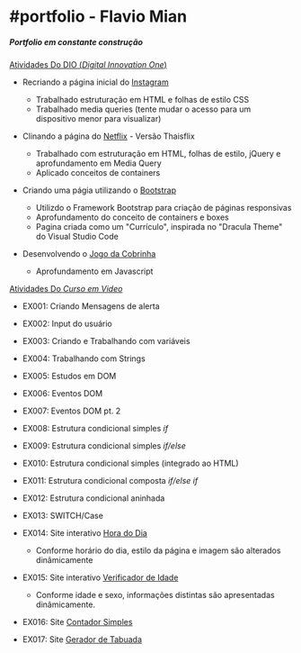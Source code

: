 # #portfolio - Flavio Mian

##### Portfolio em constante construção


<u>Atividades Do DIO (*Digital Innovation One*)</u>

- Recriando a página inicial do [Instagram](https://flaviomian.github.io/portfolio/instagram-landing/index.html)
  - Trabalhado estruturação em HTML e folhas de estilo CSS 
  - Trabalhado media queries (tente mudar o acesso para um dispositivo menor para visualizar)

- Clinando a página do [Netflix](https://flaviomian.github.io/portfolio/netflix-page/index.html) - Versão Thaisflix
  - Trabalhado com estruturação em HTML, folhas de estilo, jQuery e aprofundamento em Media Query
  - Aplicado conceitos de containers
  
- Criando uma págia utilizando o [Bootstrap](https://flaviomian.github.io/portfolio/bootstrap/index.html)
  -  Utilizdo o Framework Bootstrap para criação de páginas responsivas
  -  Aprofundamento do conceito de containers e boxes
  -  Pagina criada como um "Currículo", inspirada no "Dracula Theme" do Visual Studio Code

- Desenvolvendo o [Jogo da Cobrinha](https://flaviomian.github.io/portfolio/snake/index.html)
  - Aprofundamento em Javascript
 
<u>Atividades Do *Curso em Video*</u>
- EX001: Criando Mensagens de alerta

- EX002: Input do usuário

- EX003: Criando e Trabalhando com variáveis

- EX004: Trabalhando com Strings

- EX005: Estudos em DOM

- EX006: Eventos DOM

- EX007: Eventos DOM pt. 2

- EX008: Estrutura condicional simples *if*

- EX009: Estrutura condicional simples *if/else*

- EX010: Estrutura condicional simples (integrado ao HTML)

- EX011: Estrutura condicional composta *if/else if*

- EX012: Estrutura condicional aninhada

- EX013: SWITCH/Case

- EX014: Site interativo [Hora do Dia](https://flaviomian.github.io/portfolio/curso-em-video/javascript/aula12ex/ex014/index.html)
  - Conforme horário do dia, estilo da página e imagem são alterados dinâmicamente

- EX015: Site interativo [Verificador de Idade](https://flaviomian.github.io/portfolio/curso-em-video/javascript/aula12ex/ex015/index.html)
  - Conforme idade e sexo, informações distintas são apresentadas dinâmicamente.

- EX016: Site [Contador Simples](https://flaviomian.github.io/portfolio/curso-em-video/javascript/aula14ex/ex016/index.html)

- EX017: Site [Gerador de Tabuada](https://flaviomian.github.io/portfolio/curso-em-video/javascript/aula14ex/ex017/index.html)

